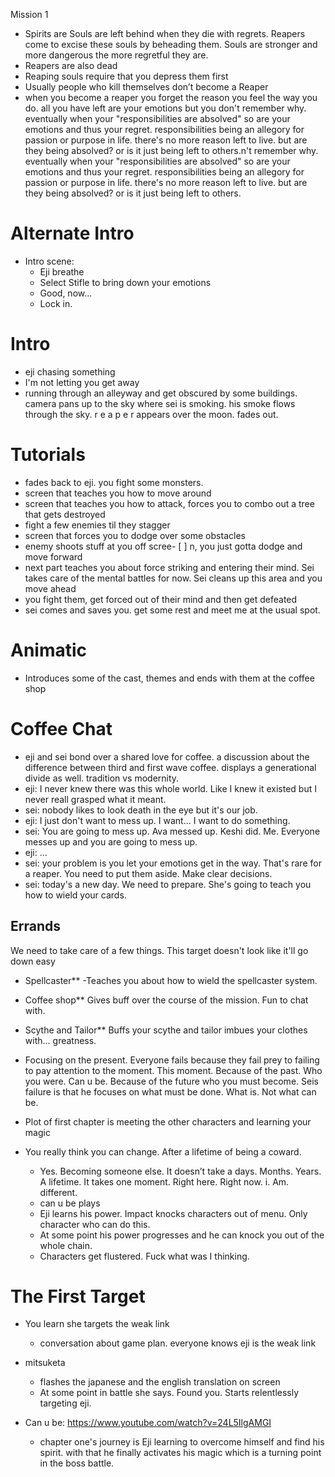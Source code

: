 Mission 1 
- Spirits are Souls are left behind when they die with regrets. Reapers come to excise these souls by beheading them. Souls are stronger and more dangerous the more regretful they are.
- Reapers are also dead
- Reaping souls require that you depress them first 
- Usually people who kill themselves don’t become a Reaper
- when you become a reaper you forget the reason you feel the way you do. all you have left are your emotions but you don't remember why. eventually when your "responsibilities are absolved" so are your emotions and thus your regret. responsibilities being an allegory for passion or purpose in life. there's no more reason left to live. but are they being absolved? or is it just being left to others.n't remember why. eventually when your "responsibilities are absolved" so are your emotions and thus your regret. responsibilities being an allegory for passion or purpose in life. there's no more reason left to live. but are they being absolved? or is it just being left to others.


# Alternate Intro
- Intro scene: 
	- Eji breathe 
	- Select Stifle to bring down your emotions
	- Good, now...
	- Lock in. 
# Intro
- eji chasing something
- I'm not letting you get away
- running through an alleyway and get obscured by some buildings. camera pans up to the sky where sei is smoking. his smoke flows through the sky. r e a p e r appears over the moon. fades out.

# Tutorials
- fades back to eji. you fight some monsters.
- screen that teaches you how to move around
- screen that teaches you how to attack, forces you to combo out a tree that gets destroyed
- fight a few enemies til they stagger
- screen that forces you to dodge over some obstacles
- enemy shoots stuff at you off scree- [ ] n, you just gotta dodge and move forward
- next part teaches you about force striking and entering their mind. Sei takes care of the mental battles for now. Sei cleans up this area and you move ahead
- you fight them, get forced out of their mind and then get defeated
- sei comes and saves you. get some rest and meet me at the usual spot.

# Animatic
- Introduces some of the cast, themes and ends with them at the coffee shop

# Coffee Chat
- eji and sei bond over a shared love for coffee. a discussion about the difference between third and first wave coffee. displays a generational divide as well. tradition vs modernity.
- eji: I never knew there was this whole world. Like I knew it existed but I never reall grasped what it meant.
- sei: nobody likes to look death in the eye but it's our job.
- eji: I just don't want to mess up. I want... I want to do something.
- sei: You are going to mess up. Ava messed up. Keshi did. Me. Everyone messes up and you are going to mess up.
- eji: ...
- sei: your problem is you let your emotions get in the way. That's rare for a reaper. You need to put them aside. Make clear decisions.
- sei: today's a new day. We need to prepare. She's going to teach you how to wield your cards.

## Errands
We need to take care of a few things. This target doesn't look like it'll go down easy
- Spellcaster** -Teaches you about how to wield the spellcaster system.
- Coffee shop** Gives buff over the course of the mission. Fun to chat with.
- Scythe and Tailor** Buffs your scythe and tailor imbues your clothes with... greatness.


- Focusing on the present. Everyone fails because they fail prey to failing to pay attention to the moment. This moment. Because of the past. Who you were. Can u be. Because of the future who you must become.  Seis failure is that he focuses on what must be done. What is.  Not what can be. 

- Plot of first chapter is meeting the other characters and learning your magic
- You really think you can change. After a lifetime of being a coward. 
	- Yes. Becoming someone else. It doesn’t take a days. Months. Years.  A lifetime.  It takes one moment. Right here. Right now. i. Am.  different. 
	- can u be plays
	- Eji learns his power. Impact knocks characters out of menu. Only character who can do this. 
	- At some point his power progresses and he can knock you out of the whole chain. 
	- Characters get flustered. Fuck what was I thinking. 

# The First Target
- You learn she targets the weak link
	- conversation about game plan. everyone knows eji is the weak link
- mitsuketa 
	- flashes the japanese and the english translation on screen
	- At some point in battle she says. Found you. Starts relentlessly targeting eji. 


- Can u be: https://www.youtube.com/watch?v=24L5IlgAMGI
	- chapter one's journey is Eji learning to overcome himself and find his spirit. with that he finally activates his magic which is a turning point in the boss battle. 